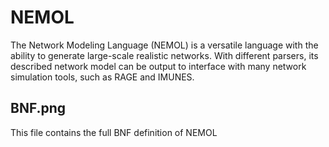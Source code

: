 # NEMOL
The Network Modeling Language (NEMOL) is a versatile language with the ability to generate large-scale realistic networks. With different parsers, its described network model can be output to interface with many network simulation tools, such as RAGE and IMUNES.

## BNF.png
This file contains the full BNF definition of NEMOL
